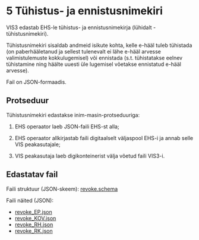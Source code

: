 # 5 Tühistus- ja ennistusnimekiri

VIS3 edastab EHS-le tühistus- ja ennistusnimekirja (lühidalt - tühistusnimekiri).

Tühistusnimekiri sisaldab andmeid isikute kohta, kelle e-hääl tuleb tühistada (on paberhääletanud ja sellest tulenevalt ei lähe e-hääl arvesse valimistulemuste kokkulugemisel) või ennistada (s.t. tühistatakse eelnev tühistamine ning häälte uuesti üle lugemisel võetakse ennistatud e-hääl arvesse).

Fail on JSON-formaadis.

## Protseduur

Tühistusnimekiri edastakse inim-masin-protseduuriga:

1) EHS operaator laeb JSON-faili EHS-st alla;

2) EHS operaator allkirjastab faili digitaalselt väljaspool EHS-i ja annab selle VIS peakasutajale;

3)  VIS peakasutaja laeb digikonteinerist välja võetud faili VIS3-i.

## Edastatav fail

Faili struktuur (JSON-skeem): [revoke.schema](revoke.schema)

Faili näited (JSON):

- [revoke_EP.json](revoke_EP.json)
- [revoke_KOV.json](revoke_KOV.json)
- [revoke_RH.json](revoke_RH.json)
- [revoke_RK.json](revoke_RK.json)
